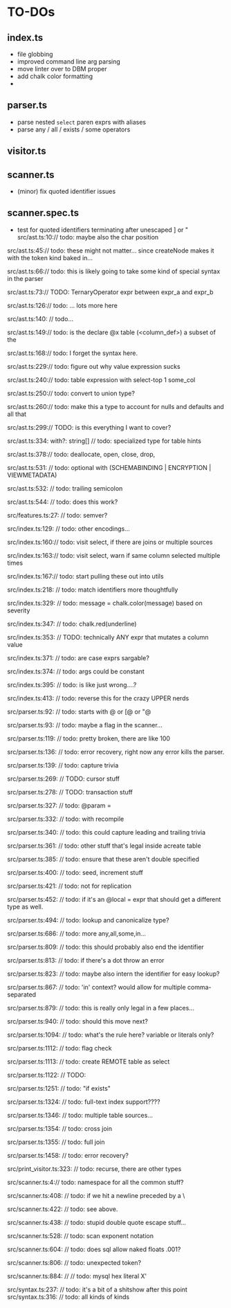 # TO-DOs

## index.ts
- file globbing
- improved command line arg parsing
- move linter over to DBM proper
- add chalk color formatting
- 

## parser.ts
- parse nested `select` paren exprs with aliases
- parse any / all / exists / some operators


## visitor.ts

## scanner.ts
- (minor) fix quoted identifier issues

## scanner.spec.ts
- test for quoted identifiers terminating after unescaped ] or "
src/ast.ts:10:// todo: maybe also the char position

src/ast.ts:45:// todo: these might not matter... since createNode makes it with the token kind baked in...

src/ast.ts:66:// todo: this is likely going to take some kind of special syntax in the parser

src/ast.ts:73:// TODO: TernaryOperator expr between expr_a and expr_b

src/ast.ts:126:// todo: ... lots more here

src/ast.ts:140:  // todo...

src/ast.ts:149:// todo: is the declare @x table (<column_def>) a subset of the

src/ast.ts:168:// todo: I forget the syntax here.

src/ast.ts:229:// todo: figure out why value expression sucks

src/ast.ts:240:// todo: table expression with select-top 1 some_col

src/ast.ts:250:// todo: convert to union type?

src/ast.ts:260:// todo: make this a type to account for nulls and defaults and all that

src/ast.ts:299:// TODO: is this everything I want to cover?

src/ast.ts:334:  with?: string[] // todo: specialized type for table hints

src/ast.ts:378:// todo: deallocate, open, close, drop,

src/ast.ts:531:  // todo: optional with (SCHEMABINDING | ENCRYPTION | VIEWMETADATA)

src/ast.ts:532:  // todo: trailing semicolon

src/ast.ts:544:  // todo: does this work?

src/features.ts:27:    // todo: semver?

src/index.ts:129:  // todo: other encodings...

src/index.ts:160:// todo: visit select, if there are joins or multiple sources

src/index.ts:163:// todo: visit select, warn if same column selected multiple times

src/index.ts:167:// todo: start pulling these out into utils

src/index.ts:218:    // todo: match identifiers more thoughtfully

src/index.ts:329:    // todo: message = chalk.color(message) based on severity

src/index.ts:347:    // todo: chalk.red(underline)

src/index.ts:353:    // TODO: technically ANY expr that mutates a column value

src/index.ts:371:      // todo: are case exprs sargable?

src/index.ts:374:      // todo: args could be constant

src/index.ts:395:        // todo: is like just wrong....?

src/index.ts:413:      // todo: reverse this for the crazy UPPER nerds

src/parser.ts:92:  // todo: starts with @ or [@ or "@

src/parser.ts:93:  // todo: maybe a flag in the scanner...

src/parser.ts:119:      // todo: pretty broken, there are like 100

src/parser.ts:136:  // todo: error recovery, right now any error kills the parser.

src/parser.ts:139:  // todo: capture trivia

src/parser.ts:269:      // TODO: cursor stuff

src/parser.ts:278:      // TODO: transaction stuff

src/parser.ts:327:        // todo: @param = <expr>

src/parser.ts:332:    // todo: with recompile

src/parser.ts:340:    // todo: this could capture leading and trailing trivia

src/parser.ts:361:        // todo: other stuff that's legal inside acreate table

src/parser.ts:385:          // todo: ensure that these aren't double specified

src/parser.ts:400:              // todo: seed, increment stuff

src/parser.ts:421:          // todo: not for replication

src/parser.ts:452:      // todo: if it's an @local = expr that should get a different type as well.

src/parser.ts:494:    // todo: lookup and canonicalize type?

src/parser.ts:686:    // todo: more any,all,some,in...

src/parser.ts:809:        // todo: this should probably also end the identifier

src/parser.ts:813:        // todo: if there's a dot throw an error

src/parser.ts:823:    // todo: maybe also intern the identifier for easy lookup?

src/parser.ts:867:      // todo: 'in' context? would allow for multiple comma-separated

src/parser.ts:879:      // todo: this is really only legal in a few places...

src/parser.ts:940:        // todo: should this move next?

src/parser.ts:1094:        // todo: what's the rule here? variable or literals only?

src/parser.ts:1112:    // todo: flag check

src/parser.ts:1113:    // todo: create REMOTE table as select

src/parser.ts:1122:        // TODO:

src/parser.ts:1251:    // todo: "if exists"

src/parser.ts:1324:    // todo: full-text index support????

src/parser.ts:1346:    // todo: multiple table sources...

src/parser.ts:1354:      // todo: cross join

src/parser.ts:1355:      // todo: full join

src/parser.ts:1458:    // todo: error recovery?

src/print_visitor.ts:323:        // todo: recurse, there are other types

src/scanner.ts:4:// todo: namespace for all the common stuff?

src/scanner.ts:408:    // todo: if we hit a newline preceded by a \

src/scanner.ts:422:    // todo: see above.

src/scanner.ts:438:      // todo: stupid double quote escape stuff...

src/scanner.ts:528:    // todo: scan exponent notation

src/scanner.ts:604:        // todo: does sql allow naked floats .001?

src/scanner.ts:806:          // todo: unexpected token?

src/scanner.ts:884:      //   // todo: mysql hex literal X'

src/syntax.ts:237:  // todo: it's a bit of a shitshow after this point
src/syntax.ts:316:  // todo: all kinds of kinds
